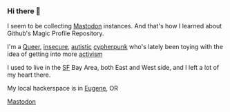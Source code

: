 ### Hi there 👋
I seem to be collecting <a rel="me" href="https://mastodon.social/@cmdrmoto">Mastodon</a> instances. And that's how I learned about Github's Magic Profile Repository.

I'm a <a rel="me" href="https://tech.lgbt/@cmdrmoto">Queer</a>, <a rel="me" href="https://infosec.exchange/@cmdrmoto">insecure</a>, <a rel="me" href="https://neurodifferent.me/@Cmdrmoto">autistic</a> <a rel="me" href="https://cryptodon.chat/@cmdrmoto">cypherpunk</a> who's lately been toying with the idea of getting into more <a rel="me" href="https://kolektiva.social/@cmdrmoto">activism</a>

I used to live in the <a rel="me" href="https://sfba.social/@cmdrmoto">SF</a> Bay Area, both East and West side, and I left a lot of my heart there.</a>

My local hackerspace is in <a rel="me" href="https://emeraldsocial.org/@cmdrmoto">Eugene</a>, OR

<a rel="me" href="https://neurodifferent.me/@Cmdrmoto">Mastodon</a>
